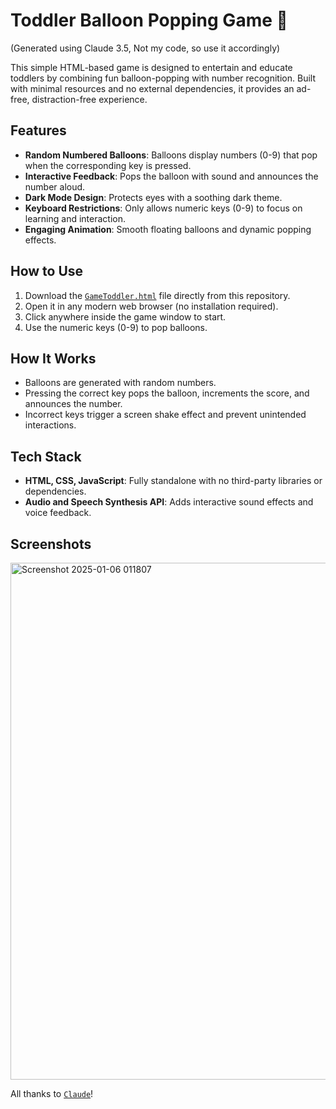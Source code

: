 # Toddler Balloon Popping Game 🎈
(Generated using Claude 3.5, Not my code, so use it accordingly)

This simple HTML-based game is designed to entertain and educate toddlers by combining fun balloon-popping with number recognition. Built with minimal resources and no external dependencies, it provides an ad-free, distraction-free experience.  

## Features  
- **Random Numbered Balloons**: Balloons display numbers (0-9) that pop when the corresponding key is pressed.  
- **Interactive Feedback**: Pops the balloon with sound and announces the number aloud.  
- **Dark Mode Design**: Protects eyes with a soothing dark theme.  
- **Keyboard Restrictions**: Only allows numeric keys (0-9) to focus on learning and interaction.  
- **Engaging Animation**: Smooth floating balloons and dynamic popping effects.  

## How to Use  
1. Download the [`GameToddler.html`](https://raw.githubusercontent.com/imadalishah/balloonspopping/main/GameToddler.html) file directly from this repository.  
2. Open it in any modern web browser (no installation required).  
3. Click anywhere inside the game window to start.  
4. Use the numeric keys (0-9) to pop balloons.  

## How It Works  
- Balloons are generated with random numbers.  
- Pressing the correct key pops the balloon, increments the score, and announces the number.  
- Incorrect keys trigger a screen shake effect and prevent unintended interactions.  

## Tech Stack  
- **HTML, CSS, JavaScript**: Fully standalone with no third-party libraries or dependencies.  
- **Audio and Speech Synthesis API**: Adds interactive sound effects and voice feedback.  

## Screenshots  
<img width="827" alt="Screenshot 2025-01-06 011807" src="https://github.com/user-attachments/assets/992c4058-53ce-467c-896a-8b579b780348" /> 
  

All thanks to [`Claude`](https://claude.ai)!
